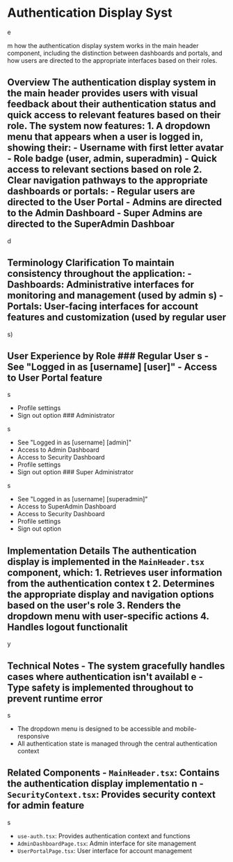 # Authentication Display Syst

e

m how the authentication display system works in the main header component, including the distinction between dashboards and portals, and how users are directed to the appropriate interfaces based on their roles.

## Overview The authentication display system in the main header provides users with visual feedback about their authentication status and quick access to relevant features based on their role. The system now features: 1. A dropdown menu that appears when a user is logged in, showing their: - Username with first letter avatar - Role badge (user, admin, superadmin) - Quick access to relevant sections based on role 2. Clear navigation pathways to the appropriate dashboards or portals: - Regular users are directed to the User Portal - Admins are directed to the Admin Dashboard - Super Admins are directed to the SuperAdmin Dashboar

d

## Terminology Clarification To maintain consistency throughout the application: - **Dashboards**: Administrative interfaces for monitoring and management (used by admin s) - **Portals**: User-facing interfaces for account features and customization (used by regular user

s)

## User Experience by Role ### Regular User s - See "Logged in as [username] [user]" - Access to User Portal feature

s

- Profile settings
- Sign out option ### Administrator

s
- See "Logged in as [username] [admin]"
- Access to Admin Dashboard
- Access to Security Dashboard
- Profile settings
- Sign out option ### Super Administrator

s
- See "Logged in as [username] [superadmin]"
- Access to SuperAdmin Dashboard
- Access to Security Dashboard
- Profile settings
- Sign out option

## Implementation Details The authentication display is implemented in the `MainHeader.tsx` component, which: 1. Retrieves user information from the authentication contex t 2. Determines the appropriate display and navigation options based on the user's role 3. Renders the dropdown menu with user-specific actions 4. Handles logout functionalit

y

## Technical Notes - The system gracefully handles cases where authentication isn't availabl e - Type safety is implemented throughout to prevent runtime error

s

- The dropdown menu is designed to be accessible and mobile-responsive
- All authentication state is managed through the central authentication context

## Related Components - `MainHeader.tsx`: Contains the authentication display implementatio n - `SecurityContext.tsx`: Provides security context for admin feature

s

- `use-auth.tsx`: Provides authentication context and functions
- `AdminDashboardPage.tsx`: Admin interface for site management
- `UserPortalPage.tsx`: User interface for account management